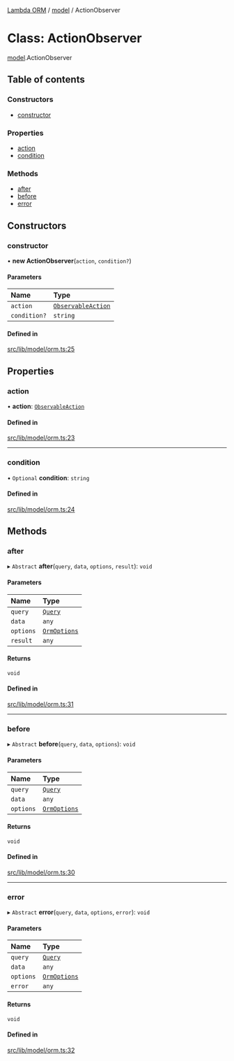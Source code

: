 [Lambda ORM](../README.md) / [model](../modules/model.md) / ActionObserver

# Class: ActionObserver

[model](../modules/model.md).ActionObserver

## Table of contents

### Constructors

- [constructor](model.ActionObserver.md#constructor)

### Properties

- [action](model.ActionObserver.md#action)
- [condition](model.ActionObserver.md#condition)

### Methods

- [after](model.ActionObserver.md#after)
- [before](model.ActionObserver.md#before)
- [error](model.ActionObserver.md#error)

## Constructors

### constructor

• **new ActionObserver**(`action`, `condition?`)

#### Parameters

| Name | Type |
| :------ | :------ |
| `action` | [`ObservableAction`](../enums/model.ObservableAction.md) |
| `condition?` | `string` |

#### Defined in

[src/lib/model/orm.ts:25](https://github.com/FlavioLionelRita/lambdaorm/blob/15e828d/src/lib/model/orm.ts#L25)

## Properties

### action

• **action**: [`ObservableAction`](../enums/model.ObservableAction.md)

#### Defined in

[src/lib/model/orm.ts:23](https://github.com/FlavioLionelRita/lambdaorm/blob/15e828d/src/lib/model/orm.ts#L23)

___

### condition

• `Optional` **condition**: `string`

#### Defined in

[src/lib/model/orm.ts:24](https://github.com/FlavioLionelRita/lambdaorm/blob/15e828d/src/lib/model/orm.ts#L24)

## Methods

### after

▸ `Abstract` **after**(`query`, `data`, `options`, `result`): `void`

#### Parameters

| Name | Type |
| :------ | :------ |
| `query` | [`Query`](model.Query.md) |
| `data` | `any` |
| `options` | [`OrmOptions`](../interfaces/model.OrmOptions.md) |
| `result` | `any` |

#### Returns

`void`

#### Defined in

[src/lib/model/orm.ts:31](https://github.com/FlavioLionelRita/lambdaorm/blob/15e828d/src/lib/model/orm.ts#L31)

___

### before

▸ `Abstract` **before**(`query`, `data`, `options`): `void`

#### Parameters

| Name | Type |
| :------ | :------ |
| `query` | [`Query`](model.Query.md) |
| `data` | `any` |
| `options` | [`OrmOptions`](../interfaces/model.OrmOptions.md) |

#### Returns

`void`

#### Defined in

[src/lib/model/orm.ts:30](https://github.com/FlavioLionelRita/lambdaorm/blob/15e828d/src/lib/model/orm.ts#L30)

___

### error

▸ `Abstract` **error**(`query`, `data`, `options`, `error`): `void`

#### Parameters

| Name | Type |
| :------ | :------ |
| `query` | [`Query`](model.Query.md) |
| `data` | `any` |
| `options` | [`OrmOptions`](../interfaces/model.OrmOptions.md) |
| `error` | `any` |

#### Returns

`void`

#### Defined in

[src/lib/model/orm.ts:32](https://github.com/FlavioLionelRita/lambdaorm/blob/15e828d/src/lib/model/orm.ts#L32)
